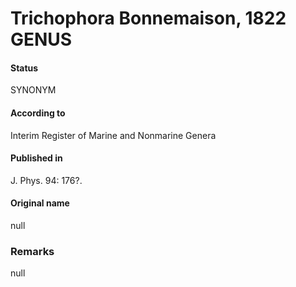# Trichophora Bonnemaison, 1822 GENUS

#### Status
SYNONYM

#### According to
Interim Register of Marine and Nonmarine Genera

#### Published in
J. Phys. 94: 176?.

#### Original name
null

### Remarks
null
